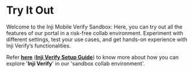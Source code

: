 # Try It Out

Welcome to the Inji Mobile Verify Sandbox: Here, you can try out all the features of our portal in a risk-free collab environment. Experiment with different settings, test your use cases, and get hands-on experience with Inji Verify’s functionalities.

Refer [**here**](inji-verify-setup-guide.md) ([**Inji Verify Setup Guide**](inji-verify-setup-guide.md)) to know more about how you can explore '**Inji Verify**' in our 'sandbox collab environment'.
